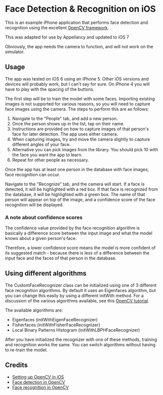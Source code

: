 # Face Detection & Recognition on iOS
This is an example iPhone application that performs face detection and recognition using the excellent [OpenCV framework](http://opencv.org).

This was adapted for use by Appellancy and updated to iOS 7

Obviously, the app needs the camera to function, and will not work on the simulator.

## Usage
The app was tested on iOS 6 using an iPhone 5. Other iOS versions and devices will probably work, but I can't say for sure. On iPhone 4 you will have to play with the spacing of the buttons.

The first step will be to train the model with some faces. Importing existing images is not supported for various reasons, so you will need to capture face images using the camera. The steps to perform this are as follows:

1. Navigate to the "People" tab, and add a new person.
2. Once the person shows up in the list, tap on their name.
3. Instructions are provided on how to capture images of that person's face for later detection. The app uses either camera.
4. When capturing images, try and move the camera slightly to capture different angles of your face.
5. Alternative you can pick images from the library. You should pick 10 with the face you want the app to learn.
6. Repeat for other people as necessary.

Once the app has at least one person in the database with face images, face recognition can occur.

Navigate to the "Recognize" tab, and the camera will start. If a face is detected, it will be highlighted with a red box. If that face is recognized from the database, it will be highlighted with a green box. The name of that person will appear on top of the image, and a confidence score of the face recognition will be displayed.

### A note about confidence scores
The confidence value provided by the face recognition algorithm is basically a difference score between the input image and what the model knows about a given person's face.

Therefore, a lower confidence score means the model is more confident of its suggested match - because there is less of a difference between the input face and the faces of that person in the database.

## Using different algorithms
The CustomFaceRecognizer class can be initialized using one of 3 different face recognition algorithms. By default it uses an Eigenfaces algorithm, but you can change this easily by using a different initWith method. For a discussion of the various algorithms available, see this [OpenCV tutorial](http://docs.opencv.org/trunk/modules/contrib/doc/facerec/facerec_tutorial.html).

The available algorithms are:

* Eigenfaces (initWithEigenFaceRecognizer)
* Fisherfaces (initWithFisherFaceRecognizer)
* Local Binary Patterns Histogram (initWithLBPHFaceRecognizer)

After you have initialized the recognizer with one of these methods, training and recognition works the same. You can switch algorithms without having to re-train the model.

## Credits
* [Setting up OpenCV in iOS](http://docs.opencv.org/trunk/doc/tutorials/ios/video_processing/video_processing.html)
* [Face detection in OpenCV](https://github.com/aptogo/FaceTracker)
* [Face recognition in OpenCV](http://docs.opencv.org/trunk/modules/contrib/doc/facerec/facerec_tutorial.html)
